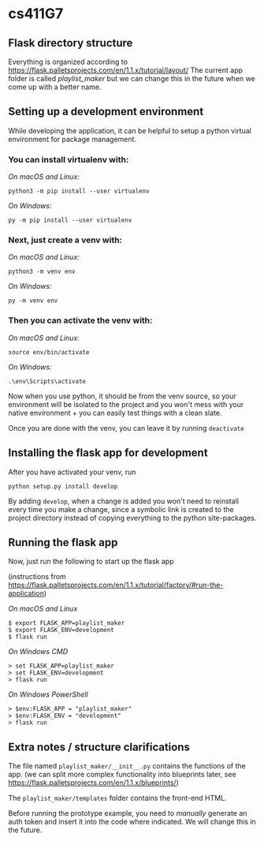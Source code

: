 # cs411G7

## Flask directory structure
Everything is organized according to https://flask.palletsprojects.com/en/1.1.x/tutorial/layout/
The current app folder is called *playlist_maker* but we can change this in the future when we come
up with a better name.

## Setting up a development environment
While developing the application, it can be helpful to setup a python virtual environment for package management.

### You can install virtualenv with:

*On macOS and Linux:*

`python3 -m pip install --user virtualenv`

*On Windows:*

`py -m pip install --user virtualenv`

### Next, just create a venv with:

*On macOS and Linux:*

`python3 -m venv env`

*On Windows:*

`py -m venv env`

### Then you can activate the venv with:

*On macOS and Linux:*

`source env/bin/activate`

*On Windows:*

`.\env\Scripts\activate`

Now when you use python, it should be from the venv source, so your environment will be isolated to the project and you won't mess with your native environment + you can easily test things with a clean slate.

Once you are done with the venv, you can leave it by running `deactivate`

## Installing the flask app for development

After you have activated your venv, run

`python setup.py install develop`

By adding `develop`, when a change is added you won't need to reinstall every time you make a change, since a symbolic link is created to the project directory instead of copying everything to the python site-packages.

## Running the flask app

Now, just run the following to start up the flask app 

(instructions from https://flask.palletsprojects.com/en/1.1.x/tutorial/factory/#run-the-application)

*On macOS and Linux*
```
$ export FLASK_APP=playlist_maker
$ export FLASK_ENV=development
$ flask run
```

*On Windows CMD*
```
> set FLASK_APP=playlist_maker
> set FLASK_ENV=development
> flask run
```

*On Windows PowerShell*
```
> $env:FLASK_APP = "playlist_maker"
> $env:FLASK_ENV = "development"
> flask run
```

## Extra notes / structure clarifications

The file named `playlist_maker/__init__.py` contains the functions of the app. (we can split more complex functionality into blueprints later, see https://flask.palletsprojects.com/en/1.1.x/blueprints/)

The `playlist_maker/templates` folder contains the front-end HTML.

Before running the prototype example, you need to *manually* generate an auth token and insert it into the code where indicated. We will change this in the future.
